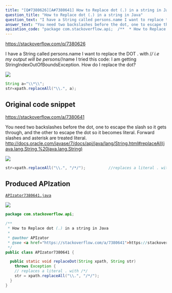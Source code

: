 ```yaml
---
title: "[Q#7380626][A#7380641] How to Replace dot (.) in a string in Java"
question_title: "How to Replace dot (.) in a string in Java"
question_text: "I have a String called persons.name I want to replace the DOT . with /*/  i.e my output will be persons/*/name I tried this code: I am getting StringIndexOutOfBoundsException. How do I replace the dot?"
answer_text: "You need two backslashes before the dot, one to escape the slash so it gets through, and the other to escape the dot so it becomes literal.  Forward slashes and asterisk are treated literal. http://docs.oracle.com/javase/7/docs/api/java/lang/String.html#replaceAll(java.lang.String,%20java.lang.String)"
apization_code: "package com.stackoverflow.api;  /**  * How to Replace dot (.) in a string in Java  *  * @author APIzator  * @see <a href=\"https://stackoverflow.com/a/7380641\">https://stackoverflow.com/a/7380641</a>  */ public class APIzator7380641 {    public static void replaceDot(String xpath, String str)     throws Exception {     // replaces a literal . with /*/     str = xpath.replaceAll(\"\\\\.\", \"/*/\");   } }"
---
```


https://stackoverflow.com/q/7380626

I have a String called persons.name
I want to replace the DOT . with /*/  i.e my output will be persons/*/name
I tried this code:
I am getting StringIndexOutOfBoundsException.
How do I replace the dot?


<div class="code-logo"><img src="/stackoverflow.png" /></div>

```java
String a="\\*\\";
str=xpath.replaceAll("\\.", a);
```


## Original code snippet

https://stackoverflow.com/a/7380641

You need two backslashes before the dot, one to escape the slash so it gets through, and the other to escape the dot so it becomes literal.  Forward slashes and asterisk are treated literal.
http://docs.oracle.com/javase/7/docs/api/java/lang/String.html#replaceAll(java.lang.String,%20java.lang.String)

<div class="code-logo"><img src="/stackoverflow.png" /></div>

```java
str=xpath.replaceAll("\\.", "/*/");          //replaces a literal . with /*/
```

## Produced APIzation

[`APIzator7380641.java`](https://github.com/pasqualesalza/apization/raw/main/data/search/APIzator7380641.java)

<div class="code-logo"><img src="/apizator.png" /></div>

```java
package com.stackoverflow.api;

/**
 * How to Replace dot (.) in a string in Java
 *
 * @author APIzator
 * @see <a href="https://stackoverflow.com/a/7380641">https://stackoverflow.com/a/7380641</a>
 */
public class APIzator7380641 {

  public static void replaceDot(String xpath, String str)
    throws Exception {
    // replaces a literal . with /*/
    str = xpath.replaceAll("\\.", "/*/");
  }
}

```